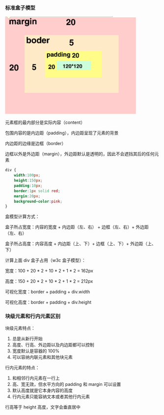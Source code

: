 ### 标准盒子模型

![1538022976104](assets/1538022976104.png)

元素框的最内部分是实际内容（content）

包围内容的是内边距（padding），内边距呈现了元素的背景

内边距的边缘是边框（border）

边框以外是外边距（margin），外边距默认是透明的，因此不会遮挡其后的任何元素

```css
div {
    width:100px;
    height:150px;
    padding:10px;
    border:1px solid red;
    margin:20px;
    background-color:pink;
}
```

盒模型计算方式：

盒子所占宽度：内容的宽度 + 内边距（左、右） + 边框（左、右）+ 外边距（左、右）

盒子所占高度：内容高度 + 内边距（上、下）+ 边框（上、下）+ 外边距（上、下）

计算上面 div 盒子占用（w3c 盒子模型）：

宽度：100 + 20 * 2 + 10 * 2 + 1 * 2 = 162px

高度：150 + 20 * 2 + 10 * 2 + 1 * 2 = 212px

可视化宽度：border + padding + div.width

可视化高度：border + padding + div.height



### 块级元素和行内元素区别

块级元素特点：

1. 总是从新行开始
2. 高度、行高、外边距以及内边距都可以控制
3. 宽度默认是容器的 100%
4. 可以容纳内联元素和其他块元素

行内元素的特点：

1. 和相邻行内元素在一行上
2. 高、宽无效，但水平方向的 padding 和 margin 可以设置
3. 默认高度就是它本身内容的高度
4. 行内元素只能容纳文本或者其他行内元素



行高等于 height 高度，文字会垂直居中



